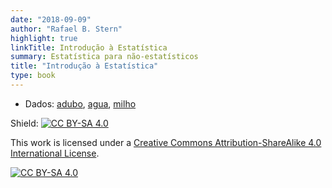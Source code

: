```yaml
---
date: "2018-09-09"
author: "Rafael B. Stern"
highlight: true
linkTitle: Introdução à Estatística
summary: Estatística para não-estatísticos
title: "Introdução à Estatística"
type: book
---
```


- Dados: [adubo](/static/data/adubo.csv), [agua](/static/data/agua.csv), [milho](/static/data/milho.csv)

Shield: [![CC BY-SA 4.0][cc-by-sa-shield]][cc-by-sa]

This work is licensed under a
[Creative Commons Attribution-ShareAlike 4.0 International License][cc-by-sa].

[![CC BY-SA 4.0][cc-by-sa-image]][cc-by-sa]

[cc-by-sa]: http://creativecommons.org/licenses/by-sa/4.0/
[cc-by-sa-image]: https://licensebuttons.net/l/by-sa/4.0/88x31.png
[cc-by-sa-shield]: https://img.shields.io/badge/License-CC%20BY--SA%204.0-lightgrey.svg
